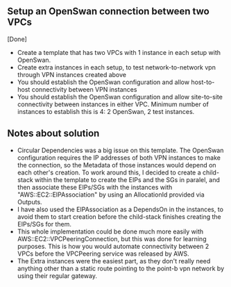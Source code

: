 ## Setup an OpenSwan connection between two VPCs

[Done]

* Create a template that has two VPCs with 1 instance in each setup with OpenSwan. 
* Create extra instances in each setup, to test network-to-network vpn through VPN instances created above
* You should establish the OpenSwan configuration and allow host-to-host connectivity between VPN instances
* You should establish the OpenSwan configuration and allow site-to-site connectivity between instances in either VPC. Minimum number of instances to establish this is 4: 2 OpenSwan, 2 test instances. 

## Notes about solution 

* Circular Dependencies was a big issue on this template. The OpenSwan configuration requires the IP addresses of both VPN instances to make the connection, so the Metadata of those instances would depend on each other's creation. To work around this, I decided to create a child-stack within the template to create the EIPs and the SGs in paralel, and then associate these EIPs/SGs with the instances with "AWS::EC2::EIPAssociation" by using an AllocationId provided via Outputs. 
* I have also used the EIPAssociation as a DependsOn in the instances, to avoid them to start creation before the child-stack finishes creating the EIPs/SGs for them.
* This whole implementation could be done much more easily with AWS::EC2::VPCPeeringConnection, but this was done for learning purposes. This is how you would automate connectivity between 2 VPCs before the VPCPeering service was released by AWS.
* The Extra instances were the easiest part, as they don't really need anything other than a static route pointing to the point-b vpn network by using their regular gateway.